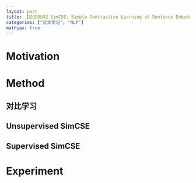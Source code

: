 ```yaml
---
layout: post
title: 【论文阅读】SimCSE: Simple Contrastive Learning of Sentence Embeddings
categories: ["论文笔记", "NLP"]
mathjax: true
---
```



# Motivation

# Method

## 对比学习

## Unsupervised SimCSE

## Supervised SimCSE

# Experiment

